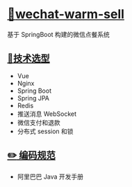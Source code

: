 # [:bento:wechat-warm-sell](#iphone-wechat-warm-sell)
基于 SpringBoot 构建的微信点餐系统

##  [:punch:技术选型 ]()
 *  Vue
 *  Nginx
 *  Spring Boot
 *  Spring JPA
 *  Redis
 *  推送消息 WebSocket
 *  微信支付和退款
 *  分布式 session 和锁

## [:pencil2: 编码规范](#pencil2-编码规范)
 * 阿里巴巴 Java 开发手册